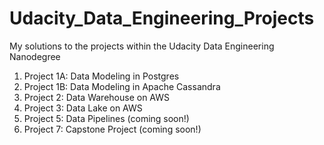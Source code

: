 # Udacity_Data_Engineering_Projects
My solutions to the projects within the Udacity Data Engineering Nanodegree

1. Project 1A: Data Modeling in Postgres
2. Project 1B: Data Modeling in Apache Cassandra
3. Project 2: Data Warehouse on AWS
4. Project 3: Data Lake on AWS
5. Project 5: Data Pipelines (coming soon!)
6. Project 7: Capstone Project (coming soon!)
